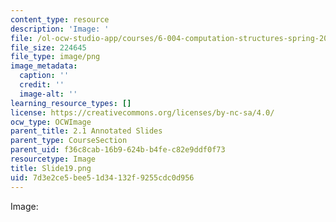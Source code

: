 ```yaml
---
content_type: resource
description: 'Image: '
file: /ol-ocw-studio-app/courses/6-004-computation-structures-spring-2017/7d3e2ce5bee51d34132f9255cdc0d956_Slide19.png
file_size: 224645
file_type: image/png
image_metadata:
  caption: ''
  credit: ''
  image-alt: ''
learning_resource_types: []
license: https://creativecommons.org/licenses/by-nc-sa/4.0/
ocw_type: OCWImage
parent_title: 2.1 Annotated Slides
parent_type: CourseSection
parent_uid: f36c8cab-16b9-624b-b4fe-c82e9ddf0f73
resourcetype: Image
title: Slide19.png
uid: 7d3e2ce5-bee5-1d34-132f-9255cdc0d956
---
```

Image: 